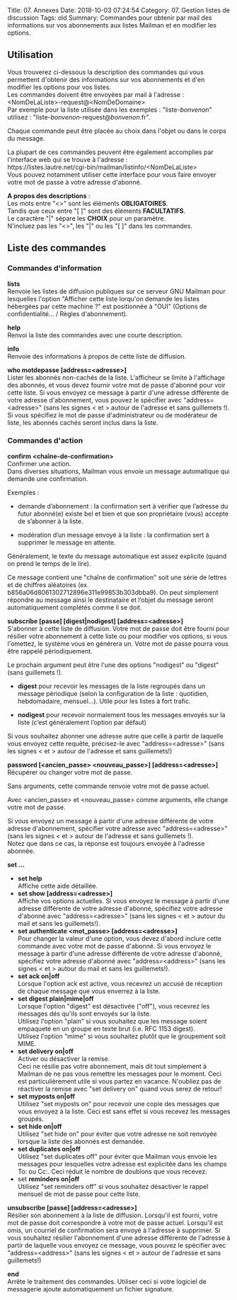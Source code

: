 Title: 07. Annexes 
Date: 2018-10-03 07:24:54
Category: 07. Gestion listes de discussion
Tags: old
Summary: Commandes pour obtenir par mail des informations sur vos abonnements aux listes Mailman et en modifier les options.

## Utilisation
Vous trouverez ci-dessous la description des commandes qui vous permettent d'obtenir des informations sur vos abonnements et d'en modifier les options pour vos listes.  
Les commandes doivent être envoyées par mail à l'adresse :  
&lt;NomDeLaListe&gt;-request@&lt;NomDeDomaine&gt;  
Par exemple pour la liste utilisée dans les exemples :  "liste-*bonvenon*"  
utilisez : "liste-*bonvenon*-request@*bonvenon*.fr".  

Chaque commande peut être placée au choix dans l'objet ou dans le corps du message.

La plupart de ces commandes peuvent être également accomplies par l'interface web qui se trouve à l'adresse :  
https://listes\.lautre.net/cgi-bin/mailman/listinfo/&lt;NomDeLaListe&gt;  
Vous pouvez notamment utiliser cette interface pour vous faire envoyer votre mot de passe à votre adresse d'abonné.

**A propos des descriptions** :  
Les mots entre "&lt;&gt;" sont les éléments **OBLIGATOIRES**.  
Tandis que ceux entre "\[ ]" sont des éléments **FACULTATIFS**.  
Le caractère "|" sépare les **CHOIX** pour un paramètre.  
N'incluez pas les "&lt;&gt;", les "|" ou les "\[ ]" dans les commandes.


## Liste des commandes

### Commandes d'information

**lists**  
Renvoie les listes de diffusion publiques sur ce serveur GNU Mailman pour lesquelles l'option "Afficher cette liste lorqu'on demande les listes hébergées par cette machine ?" est positionnée à "OUI" (Options de confidentialité... / Règles d'abonnement).

**help**  
Renvoi la liste des commandes avec une courte description.
 
**info**  
Renvoie des informations à propos de cette liste de diffusion.

  **who motdepasse \[address=&lt;adresse&gt;\]**  
Lister les abonnés non-cachés de la liste. L'afficheur se limite à
l'affichage des abonnés, et vous devez fournir votre mot de passe d'abonné pour voir cette liste. Si vous envoyez ce message à partir d'une adresse différente de votre adresse d'abonnement, vous pouvez le spécifier avec "address=&lt;adresse&gt;" (sans les signes &lt; et &gt; autour de l'adresse et sans guillemets !). Si vous spécifiez le mot de passe d'administrateur
	ou de modérateur de liste, les abonnés cachés seront inclus dans la liste.

### Commandes d'action

  **confirm &lt;chaîne\-de\-confirmation&gt;**  
Confirmer une action.  
Dans diverses situations, Mailman vous envoie un message automatique qui demande une confirmation.  

Exemples :

- demande d’abonnement : la confirmation sert à vérifier que l’adresse du futur abonné(e) existe bel et bien et que son propriétaire (vous) accepte de s’abonner à la liste.

- modération d’un message envoyé à la liste : la confirmation sert à supprimer le message en attente.

Généralement, le texte du message automatique est assez explicite (quand on prend le temps de le lire).

Ce message contient une "chaîne de confirmation" soit une série de lettres et de chiffres aléatoires (ex. b856a06d8061302712896e311e99853b303dbba9). On peut simplement répondre au message ainsi le destinataire et l’objet du message seront automatiquement complétés comme il se doit.

  **subscribe \[passe\] \[digest|nodigest\] \[address=&lt;adresse&gt;\]**  
S'abonner à cette liste de diffusion. Votre mot de passe doit être fourni pour résilier votre abonnement à cette liste ou pour modifier vos options, si vous l'omettez, le système vous en générera un. Votre mot de passe pourra vous être rappelé périodiquement.  

Le prochain argument peut être l'une des options "nodigest" ou "digest" (sans guillemets !).
  
- **digest** pour recevoir les messages de la liste regroupés dans un message périodique (selon la configuration de la liste : quotidien, hebdomadaire, mensuel...). Utile pour les listes à fort trafic.

- **nodigest** pour recevoir normalement tous les messages envoyés sur la liste (c’est généralement l’option par défaut)  

Si vous souhaitez abonner une adresse autre que celle à partir de laquelle vous envoyez cette requête, précisez-le avec "address=&lt;adresse&gt;" (sans les signes &lt; et &gt; autour de l'adresse et sans guillemets!)


  **password \[&lt;ancien\_passe&gt; &lt;nouveau_passe&gt;\] \[address=&lt;adresse&gt;\]**  
Récupérer ou changer votre mot de passe.  

Sans arguments, cette commande renvoie votre mot de passe actuel.  

Avec &lt;ancien\_passe&gt; et &lt;nouveau_passe&gt; comme arguments, elle change votre mot de passe.

Si vous envoyez un message à partir d'une adresse différente de votre adresse d'abonnement, spécifier votre adresse avec "address=&lt;adresse&gt;" (sans les signes &lt; et &gt; autour de l'adresse et sans guillemets !).  
Notez que dans ce cas, la réponse est toujours envoyée à l'adresse abonnée.

**set ...**  

- **set help**  
Affiche cette aide détaillée.
- **set show \[address=&lt;adresse&gt;\]**  
Affiche vos options actuelles. Si vous envoyez le message à partir d'une adresse différente de votre adresse d'abonné, spécifiez votre adresse d'abonné avec "address=&lt;adresse&gt;" (sans les signes &lt; et &gt; autour du mail et sans les guillemets!).
- **set authenticate &lt;mot_passe&gt; \[address=&lt;adresse&gt;\]**  
Pour changer la valeur d'une option, vous devez d'abord inclure cette commande avec votre mot de passe d'abonné. Si vous envoyez le message à partir d'une adresse différente de votre adresse d'abonné, spécifiez votre adresse d'abonné avec "address=&lt;address&gt;" (sans les signes &lt; et &gt; autour du mail et sans les guillemets!).
- **set ack on|off**  
Lorsque l'option ack est active, vous recevrez un accusé de réception de chaque message que vous enverrez à la liste.
- **set digest plain|mime|off**  
Lorsque l'option "digest" est désactivée ("off"), vous recevrez les messages dés qu'ils sont envoyés sur la liste.  
Utilisez l'option "plain" si vous souhaitez que les message soient empaqueté en un groupe en texte brut (i.e. RFC 1153 digest).  
Utilisez l'option "mime" si vous souhaitez plutôt que le groupement soit MIME.
- **set delivery on|off**  
Activer ou désactiver la remise.  
Ceci ne résilie pas votre abonnement, mais dit tout simplement à Mailman de ne pas vous remettre les messages pour le moment. Ceci est particulièrement utile si vous partez en vacance. N'oubliez pas de réactiver la remise avec "set delivery on" quand vous serez de retour!
- **set myposts on|off**  
Utilisez "set myposts on" pour recevoir une copie des messages que vous envoyez à la liste. Ceci est sans effet si vous recevez les messages groupés.
- **set hide on|off**  
Utilisez "set hide on" pour éviter que votre adresse ne soit renvoyée lorsque la liste des abonnés est demandée.
- **set duplicates on|off**  
Utilisez "set duplicates off" pour éviter que Mailman vous envoie les messages pour lesquelles votre adresse est explicitée dans les champs To: ou Cc:. Ceci réduit le nombre de doublons que vous recevez.
- set **reminders on|off**  
Utilisez "set reminders off" si vous souhaitez désactiver le rappel mensuel de mot de passe pour cette liste.

**unsubscribe \[passe\] \[address=&lt;adresse&gt;\]**  
Résilier son abonnement à la liste de diffusion. Lorsqu'il est fourni, votre mot de passe doit correspondre à votre mot de passe actuel. Lorsqu'il est omis, un courriel de confirmation sera envoyé à l'adresse à supprimer. Si vous souhaitez résilier l'abonnement d'une adresse différente de l'adresse à partir de laquelle vous envoyez ce message, vous pouvez le spécifier avec "address=&lt;address&gt;" (sans les signes &lt; et &gt; autour de l'adresse et sans guillemets!)

**end**  
Arrête le traitement des commandes. Utiliser ceci si votre logiciel de messagerie ajoute automatiquement un fichier signature.















